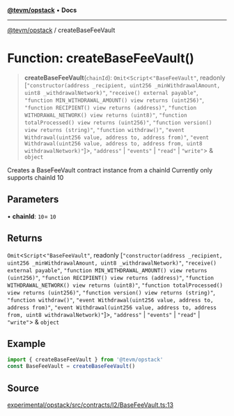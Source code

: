 [**@tevm/opstack**](../README.md) • **Docs**

***

[@tevm/opstack](../globals.md) / createBaseFeeVault

# Function: createBaseFeeVault()

> **createBaseFeeVault**(`chainId`): `Omit`\<`Script`\<`"BaseFeeVault"`, readonly [`"constructor(address _recipient, uint256 _minWithdrawalAmount, uint8 _withdrawalNetwork)"`, `"receive() external payable"`, `"function MIN_WITHDRAWAL_AMOUNT() view returns (uint256)"`, `"function RECIPIENT() view returns (address)"`, `"function WITHDRAWAL_NETWORK() view returns (uint8)"`, `"function totalProcessed() view returns (uint256)"`, `"function version() view returns (string)"`, `"function withdraw()"`, `"event Withdrawal(uint256 value, address to, address from)"`, `"event Withdrawal(uint256 value, address to, address from, uint8 withdrawalNetwork)"`]\>, `"address"` \| `"events"` \| `"read"` \| `"write"`\> & `object`

Creates a BaseFeeVault contract instance from a chainId
Currently only supports chainId 10

## Parameters

• **chainId**: `10`= `10`

## Returns

`Omit`\<`Script`\<`"BaseFeeVault"`, readonly [`"constructor(address _recipient, uint256 _minWithdrawalAmount, uint8 _withdrawalNetwork)"`, `"receive() external payable"`, `"function MIN_WITHDRAWAL_AMOUNT() view returns (uint256)"`, `"function RECIPIENT() view returns (address)"`, `"function WITHDRAWAL_NETWORK() view returns (uint8)"`, `"function totalProcessed() view returns (uint256)"`, `"function version() view returns (string)"`, `"function withdraw()"`, `"event Withdrawal(uint256 value, address to, address from)"`, `"event Withdrawal(uint256 value, address to, address from, uint8 withdrawalNetwork)"`]\>, `"address"` \| `"events"` \| `"read"` \| `"write"`\> & `object`

## Example

```ts
import { createBaseFeeVault } from '@tevm/opstack'
const BaseFeeVault = createBaseFeeVault()
```

## Source

[experimental/opstack/src/contracts/l2/BaseFeeVault.ts:13](https://github.com/evmts/tevm-monorepo/blob/main/experimental/opstack/src/contracts/l2/BaseFeeVault.ts#L13)
